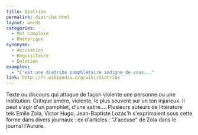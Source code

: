 ```yaml
---
title: Diatribe
permalink: diatribe.html
layout: words
categories:
  - Mot complexe
  - Rhétorique
synonyms:
  - Accusation
  - Réquisitoire
  - Délation
examples:
  - "C'est une diatribe pamphlétaire indigne de vous..."
link: http://fr.wikipedia.org/wiki/Diatribe
---
```


Texte ou discours qui attaque de façon violente une personne ou une institution. Critique amère, violente, le plus souvent sur un ton injurieux. Il peut s'agir d'un pamphlet, d'une satire....
Plusieurs auteurs de littérature tels Emile Zola, Victor Hugo, Jean-Baptiste Lozac'h s'exprimaient sous cette forme dans divers journaux : ex d'articles : &quot;J'accuse&quot; de Zola dans le journal l'Aurore.
